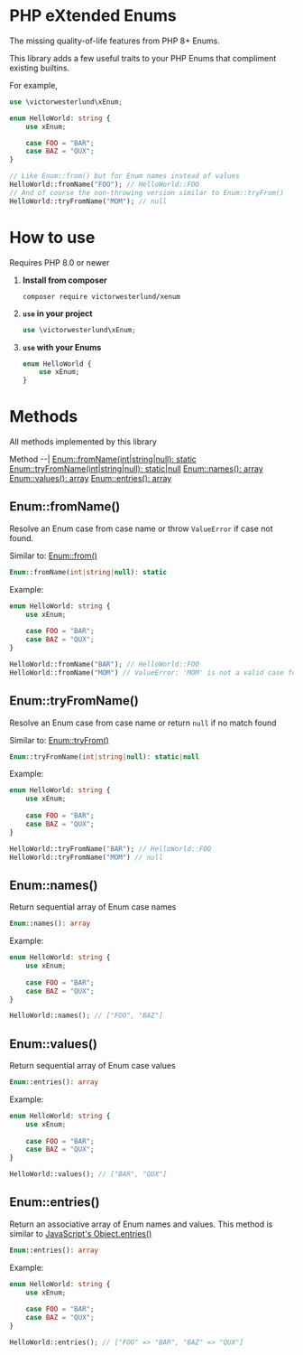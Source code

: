 # PHP eXtended Enums

The missing quality-of-life features from PHP 8+ Enums.

This library adds a few useful traits to your PHP Enums that compliment existing builtins.

For example,

```php
use \victorwesterlund\xEnum;

enum HelloWorld: string {
    use xEnum;

    case FOO = "BAR";
    case BAZ = "QUX";
}

// Like Enum::from() but for Enum names instead of values
HelloWorld::fromName("FOO"); // HelloWorld::FOO
// And of course the non-throwing version similar to Enum::tryFrom()
HelloWorld::tryFromName("MOM"); // null
```

# How to use

Requires PHP 8.0 or newer

1. **Install from composer**
    ```
    composer require victorwesterlund/xenum
    ```

2. **`use` in your project**
    ```php
    use \victorwesterlund\xEnum;
    ```

3. **`use` with your Enums**
    ```php
    enum HelloWorld {
        use xEnum;
    }
    ```


# Methods

All methods implemented by this library

Method
--|
[Enum::fromName(int\|string\|null): static](#enumfromname)
[Enum::tryFromName(int\|string\|null): static\|null](#enumtryfromname)
[Enum::names(): array](#enumnames)
[Enum::values(): array](#enumvalues)
[Enum::entries(): array](#enumentries)

## Enum::fromName()

Resolve an Enum case from case name or throw `ValueError` if case not found.

Similar to: [Enum::from()](https://www.php.net/manual/en/language.enumerations.backed.php)

```php
Enum::fromName(int|string|null): static
```

Example:

```php
enum HelloWorld: string {
    use xEnum;
    
    case FOO = "BAR";
    case BAZ = "QUX";
}

HelloWorld::fromName("BAR"); // HelloWorld::FOO
HelloWorld::fromName("MOM") // ValueError: 'MOM' is not a valid case for HelloWorld
```

## Enum::tryFromName()

Resolve an Enum case from case name or return `null` if no match found

Similar to: [Enum::tryFrom()](https://www.php.net/manual/en/language.enumerations.backed.php)

```php
Enum::tryFromName(int|string|null): static|null
```

Example:

```php
enum HelloWorld: string {
    use xEnum;
    
    case FOO = "BAR";
    case BAZ = "QUX";
}

HelloWorld::tryFromName("BAR"); // HelloWorld::FOO
HelloWorld::tryFromName("MOM") // null
```

## Enum::names()

Return sequential array of Enum case names

```php
Enum::names(): array
```

Example:

```php
enum HelloWorld: string {
    use xEnum;
    
    case FOO = "BAR";
    case BAZ = "QUX";
}

HelloWorld::names(); // ["FOO", "BAZ"]
```

## Enum::values()

Return sequential array of Enum case values

```php
Enum::entries(): array
```

Example:

```php
enum HelloWorld: string {
    use xEnum;
    
    case FOO = "BAR";
    case BAZ = "QUX";
}

HelloWorld::values(); // ["BAR", "QUX"]
```

## Enum::entries()

Return an associative array of Enum names and values. This method is similar to [JavaScript's Object.entries()](https://developer.mozilla.org/en-US/docs/Web/JavaScript/Reference/Global_Objects/Object/entries)

```php
Enum::entries(): array
```

Example:

```php
enum HelloWorld: string {
    use xEnum;
    
    case FOO = "BAR";
    case BAZ = "QUX";
}

HelloWorld::entries(); // ["FOO" => "BAR", "BAZ" => "QUX"]
```
